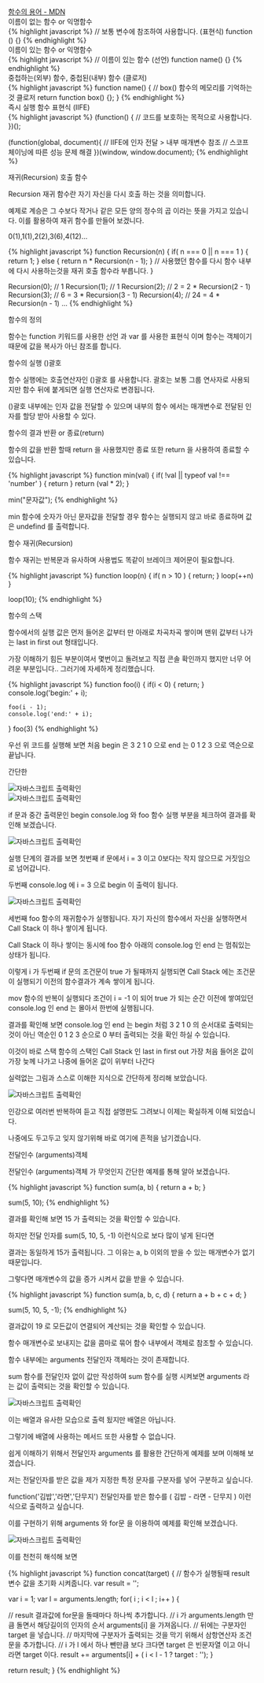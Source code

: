 <div class="box">
  <div class="pro-txt">
    <a href="https://developer.mozilla.org/ko/docs/Glossary/Function" target="_balnk">
      함수의 용어 - MDN
    </a>
  </div>
  
  <div class="small-title">이름이 없는 함수 or 익명함수</div>
{% highlight javascript %}
  // 보통 변수에 참조하여 사용합니다. (표현식)
  function () {}  
{% endhighlight %}
  
  <div class="small-title">이름이 있는 함수 or 익명함수</div>
{% highlight javascript %}
  // 이름이 있는 함수 (선언)
  function name() {}
{% endhighlight %}
  
  <div class="small-title">중첩하는(외부) 함수, 중첩된(내부) 함수 (클로저)</div>
{% highlight javascript %}
  function name() {
  // box() 함수의 메모리를 기억하는것 클로저
    return function box() {};
  }
{% endhighlight %}

  <div class="small-title">즉시 실행 함수 표현식 (IIFE)</div>
{% highlight javascript %}
  (function() {
    // 코드를 보호하는 목적으로 사용합니다.
  })();

  (function(global, document){
    // IIFE에 인자 전달 > 내부 매개변수 참조
    // 스코프 체이닝에 따른 성능 문제 해결
  })(window, window.document);
{% endhighlight %}

  <div class="small-title">재귀(Recursion) 호출 함수</div>
  <p>Recursion 재귀 함수란 자기 자신을 다시 호출 하는 것을 의미합니다.</p>
  <p>예제로 계승은 그 수보다 작거나 같은 모든 양의 정수의 곱 이라는 뜻을 가지고 있습니다. 이를 활용하여 재귀 함수를 만들어 보겠니다. </p>
  <p>0(1),1(1),2(2),3(6),4(12)...</p>
{% highlight javascript %}
  function Recursion(n) {
    if( n === 0 || n === 1 ) { return 1; }
    else { return n * Recursion(n - 1); }
    // 사용했던 함수를 다시 함수 내부에 다시 사용하는것을 재귀 호출 함수라 부릅니다. 
  }
  
  Recursion(0); // 1
  Recursion(1); // 1
  Recursion(2); // 2 = 2 * Recursion(2 - 1)
  Recursion(3); // 6 = 3 * Recursion(3 - 1)
  Recursion(4); // 24 = 4 * Recursion(n - 1)
  ...
{% endhighlight %}
</div>

<div class="box">
  <div class="small-title">함수의 정의</div>
  <p>함수는 function 키워드를 사용한 선언 과 var 를 사용한 표현식 이며 함수는 객체이기 때문에 값을 복사가 아닌 참조를 합니다.</p>
  
  <div class="small-title">함수의 실행 ()괄호</div>
  <p>함수 실행에는 호출연산자인 ()괄호 를 사용합니다. 괄호는 보통 그룹 연사자로 사용되지만 함수 뒤에 붙게되면 실행 연산자로 변경됩니다.</p>
  <p>()괄호 내부에는 인자 값을 전달할 수 있으며 내부의 함수 에서는 매개변수로 전달된 인자를 할당 받아 사용할 수 있다.</p>
  
  <div class="small-title">함수의 결과 반환 or 종료(return)</div>
  <p>함수의 값을 반환 할때 return 을 사용했지만 종료 또한 return 을 사용하여 종료할 수 있습니다.</p>
{% highlight javascript %}
function min(val) {
 if( !val || typeof val !== 'number' ) { return }
 return (val * 2);
}

min("문자값");
{% endhighlight %}
<p>min 함수에 숫자가 아닌 문자값을 전달할 경우 함수는 실행되지 않고 바로 종료하며 값은 undefind 를 출력합니다.</p>

<div class="small-title">함수 재귀(Recursion)</div>
<p>함수 재귀는 반복문과 유사하며 사용법도 똑같이 브레이크 제어문이 필요합니다.</p>
{% highlight javascript %}
  function loop(n) {
    if( n > 10 ) { return; }
    loop(++n) 
  }
  
  loop(10);
{% endhighlight %}

<div class="small-title">함수의 스택</div>
 <p>함수에서의 실행 값은 먼저 들어온 값부터 만 아래로 차곡차곡 쌓이며 맨위 값부터 나가는 last in first out 형태입니다.</p>
 <p>가장 이해하기 힘든 부분이여서 몇번이고 돌려보고 직접 콘솔 확인까지 했지만 너무 어려운 부분입니다.. 그러기에 자세하게 정리했습니다.</p>
 {% highlight javascript %}
function foo(i) {
	if(i < 0) {
		return;
	}
	console.log('begin:' + i);
	
	foo(i - 1);
	console.log('end:' + i);
}
foo(3)
{% endhighlight %}
<p>우선 위 코드를 실행해 보면 처음 begin 은 3 2 1 0 으로 end 는 0 1 2 3 으로 역순으로 끝납니다.</p>
<p>간단한 </p>
<div class="img-box">
  <img src="{{ site.baseurl }}/static/img/post/2018-11-25-7.png" alt="자바스크립트 출력확인" />
</div>
<div class="img-box">
  <img src="{{ site.baseurl }}/static/img/post/2018-11-25-4.png" alt="자바스크립트 출력확인" />
</div>
<p>if 문과 중간 출력문인 begin console.log 와 foo 함수 실행 부분을 체크하여 결과를 확인해 보겠습니다.</p>
<div class="img-box">
  <img src="{{ site.baseurl }}/static/img/post/2018-11-25-5.png" alt="자바스크립트 출력확인" />
</div>
<p>실행 단계의 결과를 보면 첫번째 if 문에서 i = 3 이고 0보다는 작지 않으므로 거짓임으로 넘어갑니다.</p>
<p>두번째 console.log 에 i = 3 으로 begin 이 출력이 됩니다.</p>
<div class="img-box">
  <img src="{{ site.baseurl }}/static/img/post/2018-11-25-6.png" alt="자바스크립트 출력확인" />
</div>
<p>세번째 foo 함수의 재귀함수가 실행됩니다. 자기 자신의 함수에서 자신을 실행하면서 Call Stack 이 하나 쌓이게 됩니다.</p>
<p>Call Stack 이 하나 쌓이는 동시에 foo 함수 아래의 console.log 인 end 는 멈춰있는 상태가 됩니다.</p>
<p>이렇게 i 가 두번째 if 문의 조건문이 true 가 될때까지 실행되면 Call Stack 에는 조건문이 실행되기 이전의 함수결과가 계속 쌓이게 됩니다.</p>
<p>mov 함수의 반복이 실행되다 조건이 i = -1 이 되어 true 가 되는 순간 이전에 쌓여있던 console.log 인 end 는 몰아서 한번에 실행됩니다.</p>
<p>결과를 확인해 보면 console.log 인 end 는 begin 처럼 3 2 1 0 의 순서대로 출력되는것이 아닌 역순인 0 1 2 3 순으로 0 부터 출력되는 것을 확인 하실 수 있습니다.</p>
<p>이것이 바로 스택 함수의 스택인 Call Stack 인 last in first out 가장 처음 들어온 값이 가장 늦께 나가고 나중에 들어온 값이 위부터 나간다</p>
<p>실력없는 그림과 스스로 이해한 지식으로 간단하게 정리해 보았습니다.</p>
<div class="img-box">
  <img src="{{ site.baseurl }}/static/img/post/2018-11-25-8.png" alt="자바스크립트 출력확인" />
</div>
<p>인강으로 여러번 반복하여 듣고 직접 설명판도 그려보니 이제는 확실하게 이해 되었습니다.</p>
<p>나중에도 두고두고 잊지 않기위해 바로 여기에 흔적을 남기겠습니다.</p>
</div>

<div class="box">
	<div class="small-title">전달인수 (arguments)객체</div>
	<p>전달인수 (arguments)객체 가 무엇인지 간단한 예제를 통해 알아 보겠습니다.</p>
{% highlight javascript %}
function sum(a, b) {
 return a + b;
}
	
sum(5, 10);
{% endhighlight %}
<p>결과를 확인해 보면 15 가 출력되는 것을 확인할 수 있습니다.</p>
<p>하지만 전달 인자를 sum(5, 10, 5, -1) 이런식으로 보다 많이 넣게 된다면</p>
<p>결과는 동일하게 15가 출력됩니다. 그 이유는 a, b 이외의 받을 수 있는 매개변수가 없기 때문입니다.</p>
<p>그렇다면 매개변수의 값을 증가 시켜서 값을 받을 수 있습니다.</p>
{% highlight javascript %}
function sum(a, b, c, d) {
 return a + b + c + d;
}
	
sum(5, 10, 5, -1);
{% endhighlight %}
<p>결과값이 19 로 모든값이 연결되어 계산되는 것을 확인할 수 있습니다.</p>
<p>함수 매개변수로 보내지는 값을 콤마로 묶어 함수 내부에서 객체로 참조할 수 있습니다.</p>
<p>함수 내부에는 arguments 전달인자 객체라는 것이 존재합니다.</p>
<p>sum 함수를 전달인자 없이 값만 작성하여 sum 함수를 실행 시켜보면 arguments 라는 값이 출력되는 것을 확인할 수 있습니다.</p>
<div class="img-box">
  <img src="{{ site.baseurl }}/static/img/post/2018-11-25-9.png" alt="자바스크립트 출력확인" />
</div>
<p>이는 배열과 유사한 모습으로 출력 됬지만 배열은 아닙니다.</p>
<p>그렇기에 배열에 사용하는 메서드 또한 사용할 수 없습니다.</p>
<p>쉽게 이해하기 위해서 전달인자 arguments 를 활용한 간단하게 예제를 보며 이해해 보겠습니다.</p>
<p>저는 전달인자를 받은 값을 제가 지정한 특정 문자를 구분자를 넣어 구분하고 싶습니다.</p>
<p>function('김밥','라면','단무지') 전달인자를 받은 함수를 ( 김밥 - 라면 - 단무지 ) 이런식으로 출력하고 싶습니다.</p>
<p>이를 구현하기 위해 arguments 와 for문 을 이용하여 예제를 확인해 보겠습니다.</p>
<div class="img-box">
  <img src="{{ site.baseurl }}/static/img/post/2018-11-25-10.png" alt="자바스크립트 출력확인" />
</div>
<p>이를 천천히 해석해 보면</p>
{% highlight javascript %}
function concat(target) {
 //  함수가 실행될때 result 변수 값을 초기화 시켜줍니다.
 var result = '';

 var i = 1;
 var l = arguments.length;
 for( i ; i < l ; i++ ) {
 
  // result 결과값에 for문을 돌때마다 하나씩 추가합니다.
  // i 가 arguments.length 만큼 돌면서 해당길이의 인자의 순서 arguments[i] 을 가져옵니다.
  // 뒤에는 구분자인 target 을 넣습니다. 
  // 마지막에 구분자가 출력되는 것을 막기 위해서 삼항연산자 조건문을 추가합니다.
  // i 가 l 에서 하나 뺀만큼 보다 크다면 target 은 빈문자열 이고 아니라면 target 이다.
  result += arguments[i] + ( i < l - 1 ? target : '');
 }

 return result;
}
{% endhighlight %}
</div>
